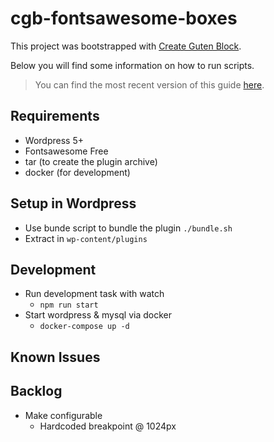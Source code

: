 # cgb-fontsawesome-boxes

This project was bootstrapped with [Create Guten Block](https://github.com/ahmadawais/create-guten-block).

Below you will find some information on how to run scripts.

>You can find the most recent version of this guide [here](https://github.com/ahmadawais/create-guten-block).

## Requirements
* Wordpress 5+
* Fontsawesome Free
* tar (to create the plugin archive)
* docker (for development)

## Setup in Wordpress
* Use bunde script to bundle the plugin `./bundle.sh`
* Extract in `wp-content/plugins` 

## Development
* Run development task with watch
    * `npm run start`
* Start wordpress & mysql via docker
    * `docker-compose up -d`

## Known Issues

## Backlog
* Make configurable
    * Hardcoded breakpoint @ 1024px 